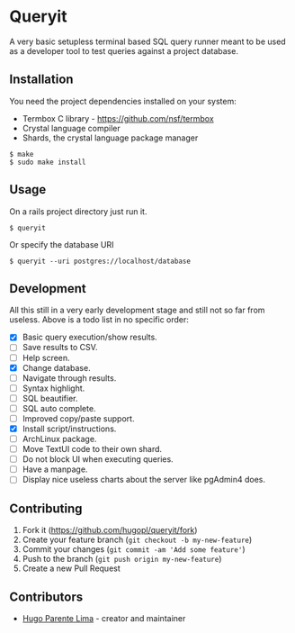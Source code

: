 # Queryit

A very basic setupless terminal based SQL query runner meant to be used as a developer
tool to test queries against a project database.

## Installation

You need the project dependencies installed on your system:

 * Termbox C library - https://github.com/nsf/termbox
 * Crystal language compiler
 * Shards, the crystal language package manager

```
$ make
$ sudo make install
```

## Usage

On a rails project directory just run it.
```
$ queryit
```

Or specify the database URI
```
$ queryit --uri postgres://localhost/database
```

## Development

All this still in a very early development stage and still not so far from useless. Above is a todo list in no specific order:

- [x] Basic query execution/show results.
- [ ] Save results to CSV.
- [ ] Help screen.
- [x] Change database.
- [ ] Navigate through results.
- [ ] Syntax highlight.
- [ ] SQL beautifier.
- [ ] SQL auto complete.
- [ ] Improved copy/paste support.
- [x] Install script/instructions.
- [ ] ArchLinux package.
- [ ] Move TextUI code to their own shard.
- [ ] Do not block UI when executing queries.
- [ ] Have a manpage.
- [ ] Display nice useless charts about the server like pgAdmin4 does.

## Contributing

1. Fork it (<https://github.com/hugopl/queryit/fork>)
2. Create your feature branch (`git checkout -b my-new-feature`)
3. Commit your changes (`git commit -am 'Add some feature'`)
4. Push to the branch (`git push origin my-new-feature`)
5. Create a new Pull Request

## Contributors

- [Hugo Parente Lima](https://github.com/hugopl) - creator and maintainer
